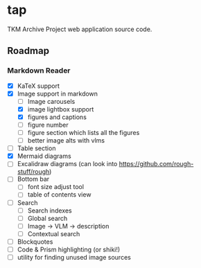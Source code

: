 # tap

TKM Archive Project web application source code.

## Roadmap

### Markdown Reader

- [x] KaTeX support
- [x] Image support in markdown
  - [ ] Image carousels
  - [x] image lightbox support
  - [x] figures and captions
  - [ ] figure number
  - [ ] figure section which lists all the figures
  - [ ] better image alts with vlms
- [ ] Table section
- [x] Mermaid diagrams
- [ ] Excalidraw diagrams (can look into <https://github.com/rough-stuff/rough>)
- [ ] Bottom bar
  - [ ] font size adjust tool
  - [ ] table of contents view
- [ ] Search
  - [ ] Search indexes
  - [ ] Global search
  - [ ] Image -> VLM -> description
  - [ ] Contextual search
- [ ] Blockquotes
- [ ] Code & Prism highlighting (or shiki!)
- [ ] utility for finding unused image sources
